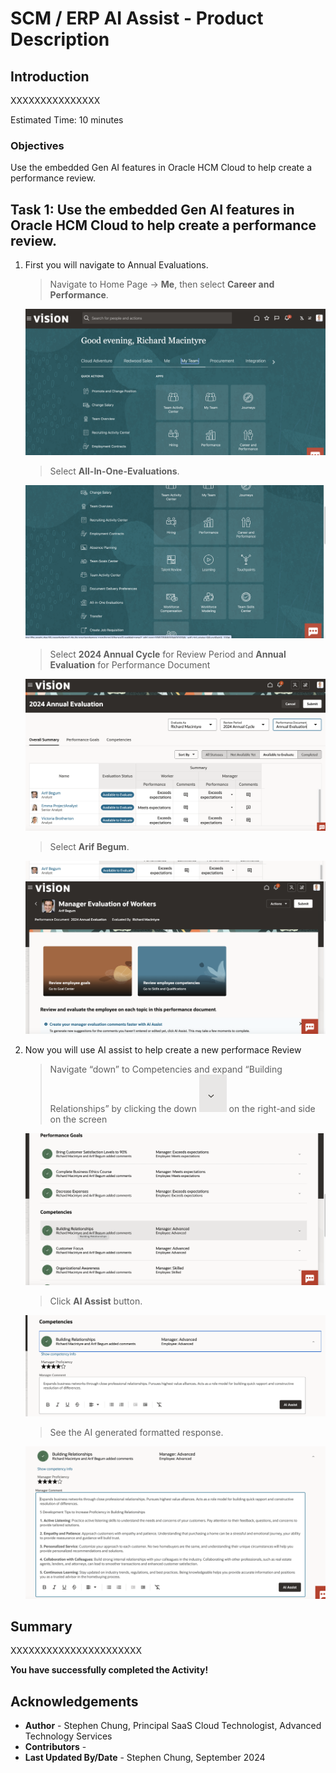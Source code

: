 # SCM / ERP AI Assist - Product Description

## Introduction

XXXXXXXXXXXXXXX

Estimated Time: 10 minutes


### Objectives

Use the embedded Gen AI features in Oracle HCM Cloud to help create a performance review.


## Task 1: Use the embedded Gen AI features in Oracle HCM Cloud to help create a performance review.


1. First you will navigate to Annual Evaluations.  

   > Navigate to Home Page -> **Me**, then select **Career and Performance**.

   ![Application Home](images/image001.png)

   > Select **All-In-One-Evaluations**.

   ![Career and Performance](images/image002.png)

   > Select **2024 Annual Cycle** for Review Period and **Annual Evaluation** for Performance Document

   ![2024 Annual Evaluation](images/image003.png)

   > Select **Arif Begum**.

   ![2024 Annual Evaluation 2](images/image004.png)
   ![Manager Evaluation of Workers](images/image005.png)


3. Now you will use AI assist to help create a new performace Review

   > Navigate “down” to Competencies and expand “Building Relationships” by clicking the down ![down arrow](images/image006.png) on the right-and side on the screen

   ![Competencies](images/image007.png)

   > Click **AI Assist** button.

   ![Competencies](images/image008.png)

   > See the AI generated formatted response.

   ![AI generated formatted response](images/image009.png)








## Summary

XXXXXXXXXXXXXXXXXXXXXX

**You have successfully completed the Activity!**

## Acknowledgements
* **Author** - Stephen Chung, Principal SaaS Cloud Technologist, Advanced Technology Services
* **Contributors** -  
* **Last Updated By/Date** - Stephen Chung, September 2024
